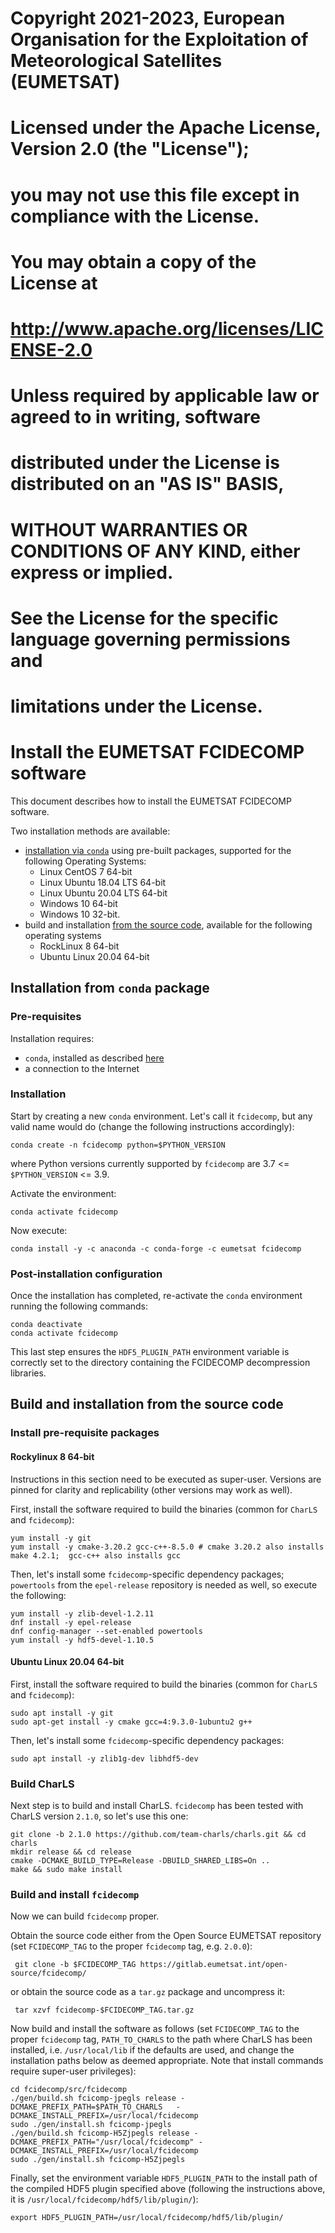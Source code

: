# Copyright 2021-2023, European Organisation for the Exploitation of Meteorological Satellites (EUMETSAT)
#
# Licensed under the Apache License, Version 2.0 (the "License");
# you may not use this file except in compliance with the License.
# You may obtain a copy of the License at
#
#     http://www.apache.org/licenses/LICENSE-2.0
#
# Unless required by applicable law or agreed to in writing, software
# distributed under the License is distributed on an "AS IS" BASIS,
# WITHOUT WARRANTIES OR CONDITIONS OF ANY KIND, either express or implied.
# See the License for the specific language governing permissions and
# limitations under the License.
#
# Install the EUMETSAT FCIDECOMP software

This document describes how to install the EUMETSAT FCIDECOMP software.

Two installation methods are available:

- [installation via ``conda``](#installation-from-conda-package) using pre-built packages,
  supported for the following Operating Systems:
  - Linux CentOS 7 64-bit
  - Linux Ubuntu 18.04 LTS 64-bit
  - Linux Ubuntu 20.04 LTS 64-bit
  - Windows 10 64-bit
  - Windows 10 32-bit.
- build and installation [from the source code](#build-and-installation-from-the-source-code),
  available for the following operating systems
  - RockLinux 8 64-bit
  - Ubuntu Linux 20.04 64-bit

## Installation from `conda` package

### Pre-requisites

Installation requires:

- `conda`, installed as described
  [here](<https://conda.io/projects/conda/en/latest/user-guide/install/index.html>)
- a connection to the Internet

### Installation

Start by creating a new `conda` environment. Let's call it `fcidecomp`, but
any valid name would do (change the following instructions accordingly):

    conda create -n fcidecomp python=$PYTHON_VERSION
    
where Python versions currently supported by ``fcidecomp`` are 3.7 <= `$PYTHON_VERSION` <= 3.9.

Activate the environment:

    conda activate fcidecomp

Now execute:

    conda install -y -c anaconda -c conda-forge -c eumetsat fcidecomp

### Post-installation configuration

Once the installation has completed, re-activate the `conda` environment running the following commands:

    conda deactivate
    conda activate fcidecomp
    
This last step ensures the `HDF5_PLUGIN_PATH` environment variable is correctly set to the directory containing the
FCIDECOMP decompression libraries.


## Build and installation from the source code

### Install pre-requisite packages

#### Rockylinux 8 64-bit

Instructions in this section need to be executed as super-user. Versions are pinned
for clarity and replicability (other versions may work as well).

First, install the software required to build the binaries (common for ``CharLS`` and ``fcidecomp``):

    yum install -y git
    yum install -y cmake-3.20.2 gcc-c++-8.5.0 # cmake 3.20.2 also installs make 4.2.1;  gcc-c++ also installs gcc

Then, let's install some ``fcidecomp``-specific dependency packages; ``powertools`` from
the ``epel-release`` repository is needed as well, so execute the following:

    yum install -y zlib-devel-1.2.11
    dnf install -y epel-release
    dnf config-manager --set-enabled powertools
    yum install -y hdf5-devel-1.10.5


#### Ubuntu Linux 20.04 64-bit

First, install the software required to build the binaries (common for ``CharLS`` and ``fcidecomp``):

    sudo apt install -y git 
    sudo apt-get install -y cmake gcc=4:9.3.0-1ubuntu2 g++ 

Then, let's install some ``fcidecomp``-specific dependency packages:

    sudo apt install -y zlib1g-dev libhdf5-dev

  
### Build CharLS

Next step is to build and install CharLS. `fcidecomp` has been tested with CharLS version ``2.1.0``, so let's
use this one:

    git clone -b 2.1.0 https://github.com/team-charls/charls.git && cd charls 
    mkdir release && cd release
    cmake -DCMAKE_BUILD_TYPE=Release -DBUILD_SHARED_LIBS=On ..
    make && sudo make install

### Build and install ``fcidecomp``

Now we can build ``fcidecomp`` proper.

Obtain the source code either from the Open Source EUMETSAT repository (set ``FCIDECOMP_TAG`` to the proper 
``fcidecomp`` tag, e.g. `2.0.0`):

     git clone -b $FCIDECOMP_TAG https://gitlab.eumetsat.int/open-source/fcidecomp/

or obtain the source code as a `tar.gz` package and uncompress it:

     tar xzvf fcidecomp-$FCIDECOMP_TAG.tar.gz


Now build and install the software as follows (set ``FCIDECOMP_TAG`` to the proper ``fcidecomp`` tag,
``PATH_TO_CHARLS`` to the path where CharLS has been installed, i.e. ``/usr/local/lib`` if the defaults
are used, and change the installation paths below as deemed appropriate. Note that
install commands require super-user privileges):

    cd fcidecomp/src/fcidecomp
    ./gen/build.sh fcicomp-jpegls release -DCMAKE_PREFIX_PATH=$PATH_TO_CHARLS   -DCMAKE_INSTALL_PREFIX=/usr/local/fcidecomp
    sudo ./gen/install.sh fcicomp-jpegls
    ./gen/build.sh fcicomp-H5Zjpegls release -DCMAKE_PREFIX_PATH="/usr/local/fcidecomp" -DCMAKE_INSTALL_PREFIX=/usr/local/fcidecomp
    sudo ./gen/install.sh fcicomp-H5Zjpegls

Finally, set the environment variable ``HDF5_PLUGIN_PATH`` to the install path of the compiled HDF5 plugin
specified above (following the instructions above, it is ``/usr/local/fcidecomp/hdf5/lib/plugin/``):

    export HDF5_PLUGIN_PATH=/usr/local/fcidecomp/hdf5/lib/plugin/

